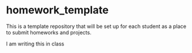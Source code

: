 # homework_template
This is a template repository that will be set up for each student as a place to submit homeworks and projects.

I am writing this in class